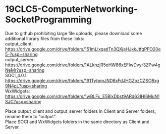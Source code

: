 # 19CLC5-ComputerNetworking-SocketProgramming
Due to github prohibiting large file uploads, please download some additional library files from these links:  
output_client: https://drive.google.com/drive/folders/151mLIxqadTn3QXjaHJxkJtfqPFO20e5-?usp=sharing  
output_server: https://drive.google.com/drive/folders/1ALknzjR5oHW86xEFIwDvyr3ZPw4gNeMr?usp=sharing  
SOCI_4.0.1: https://drive.google.com/drive/folders/191TytpmJND6xFdJHGZozCZSO8xg9N4pL?usp=sharing  
WxWidgets: https://drive.google.com/drive/folders/1wBLFu_E5BlxDbst9ARd63IHI6MuN1SJC?usp=sharing  
  
Place output_client and output_server folders in Client and Server folders, rename them to "output".  
Place SOCI and WxWidgets folders in the same directory as Client and Server.  
